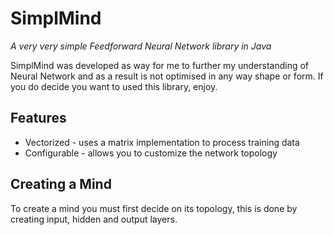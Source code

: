 # SimplMind
*A very very simple Feedforward Neural Network library in Java*

SimplMind was developed as way for me to further my understanding of Neural Network and as a result is not optimised in any way shape or form. If you do decide you want to used this library, enjoy.

## Features
- Vectorized - uses a matrix implementation to process training data
- Configurable - allows you to customize the network topology

## Creating a Mind
To create a mind you must first decide on its topology, this is done by creating input, hidden and output layers.
